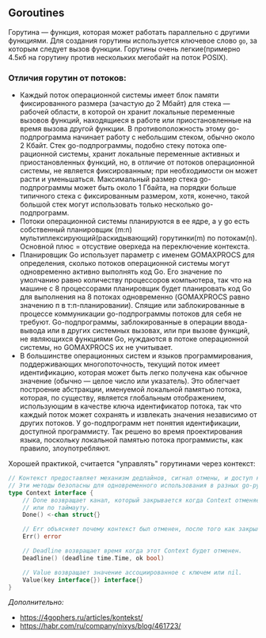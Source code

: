 ## Goroutines

Горутина — функция, которая может работать параллельно с другими функциями. Для создания горутины используется ключевое слово `go`, за которым следует вызов функции. Горутины очень легкие(примерно 4.5кб на горутину против нескольких мегобайт на поток POSIX).

### Отличия горутин от потоков:

- Каждый поток операционной системы имеет блок памяти фиксированного разме­ра (зачастую до 2 Мбайт) для стека — рабочей области, в которой он хранит локальные переменные вызовов функций, находящиеся в работе или приостановленные на время вызова другой функции. В противоположность этому go-подпрограмма начинает работу с небольшим стеком, обычно около 2 Кбайт. Стек go-подпрограммы, подобно стеку потока опе­рационной системы, хранит локальные переменные активных и приостановленных функций, но, в отличие от потоков операционной системы, не является фиксирован­ным; при необходимости он может расти и уменьшаться. Максимальный размер стека
  go-подпрограммы может быть около 1 Гбайта, на порядки больше типичного стека с фиксированным размером, хотя, конечно, такой большой стек могут использовать только несколько go-подпрограмм.
- Потоки операционной системы планируются в ее ядре, а  у go есть собственный планировщик (m:n) мультиплексирующий(раскидывающий) горутинки(m) по потокам(n). Основной плюс = отсуствие оверхеда на переключение контекста.
- Планировщик Go использует параметр с именем GOMAXPROCS для определения, сколько потоков операционной системы могут одновременно активно выполнять код Go. Его значение по умолчанию равно количеству процессоров компьютера, так что на машине с 8 процессорами планировщик будет планировать код Go для выполне­ния на 8 потоках одновременно (GOMAXPROCS равно значению п в т:п-планировании).
  Спящие или заблокированные в процессе коммуникации go-подпрограммы потоков для себя не требуют. Go-подпрограммы, заблокированные в операции ввода-вывода или в других системных вызовах, или при вызове функций, не являющихся функция­ми Go, нуждаются в потоке операционной системы, но GOMAXPROCS их не учитывает.
- В большинстве операционных систем и языков программирования, поддержива­ющих многопоточность, текущий поток имеет идентификацию, которая может быть легко получена как обычное значение (обычно — целое число или указатель). Это облегчает построение абстракции, именуемой локальной памятью потока, которая, по существу, является глобальным отображением, использующим в качестве ключа идентификатор потока, так что каждый поток может сохранять и извлекать значения независимо от других потоков.
  У go-подпрограмм нет понятия идентификации, доступной программисту. Так решено во время проектирования языка, поскольку локальной памятью потока про­граммисты, как правило, злоупотребляют.

Хорошей практикой, считается "управлять" горутинами через контекст:

```go
// Контекст предоставляет механизм дедлайнов, сигнал отмены, и доступ к запросозависимым значениям.
// Эти методы безопасны для одновременного использования в разных go-рутинах.
type Context interface {
    // Done возвращает канал, который закрывается когда Context отменяется
    // или по таймауту.
    Done() <-chan struct{}

    // Err объясняет почему контекст был отменен, после того как закрылся канал Done.
    Err() error

    // Deadline возвращает время когда этот Context будет отменен.
    Deadline() (deadline time.Time, ok bool)

    // Value возвращает значение ассоциированное с ключем или nil.
    Value(key interface{}) interface{}
}
```



*Дополнительно:*

- https://4gophers.ru/articles/kontekst/
- https://habr.com/ru/company/nixys/blog/461723/